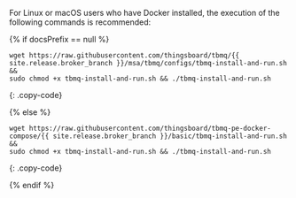 For Linux or macOS users who have Docker installed, the execution of the following commands is recommended:

{% if docsPrefix == null %}

```shell
wget https://raw.githubusercontent.com/thingsboard/tbmq/{{ site.release.broker_branch }}/msa/tbmq/configs/tbmq-install-and-run.sh &&
sudo chmod +x tbmq-install-and-run.sh && ./tbmq-install-and-run.sh
```
{: .copy-code}

{% else %}

```shell
wget https://raw.githubusercontent.com/thingsboard/tbmq-pe-docker-compose/{{ site.release.broker_branch }}/basic/tbmq-install-and-run.sh &&
sudo chmod +x tbmq-install-and-run.sh && ./tbmq-install-and-run.sh
```
{: .copy-code}

{% endif %}
